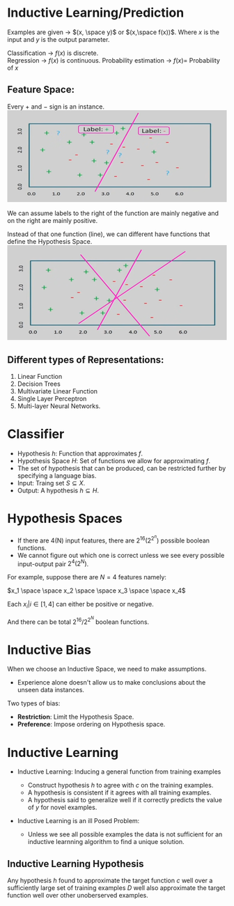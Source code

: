 # Inductive Learning/Prediction   

Examples are given $\rightarrow$ $(x, \space y)$ or $(x,\space f(x))$. Where $x$ is the input and $y$ is the output parameter.  

Classification $\rightarrow$ $f(x)$ is discrete.  
Regression $\rightarrow$ $f(x)$ is continuous.
Probability estimation $\rightarrow$ $f(x) =$ Probability of $x$

## Feature Space:  
Every $+$ and $-$ sign is an instance.   
<img src="../images/feature_space.png" />  

We can assume labels to the right of the function are mainly negative and on the right are mainly positive. 

Instead of that one function (line), we can different have functions that define the Hypothesis Space. 
![Alt text](../images/hypothesis_space.png)

## Different types of Representations:
1. Linear Function
2. Decision Trees
3. Multivariate Linear Function
4. Single Layer Perceptron
5. Multi-layer Neural Networks.

# Classifier

- Hypothesis $h$: Function that approximates $f$.
- Hypothesis Space $H$: Set of functions we allow for approximating $f$.
- The set of hypothesis that can be produced, can be restricted further by specifying a language bias.
- Input: Traing set $S\subseteq X$.
- Output: A hypothesis $h \subseteq H$.

# Hypothesis Spaces

- If there are 4(N) input features, there are $2^{16}(2^{2^n})$ possible boolean functions.
- We cannot figure out which one is correct unless we see every possible input-output pair $2^4(2^N)$.

For example, suppose there are $N=4$ features namely:

$x_1 \space \space x_2 \space \space x_3 \space \space x_4$

Each $x_i | i \in [1, 4]$ can either be positive or negative.  

And there can be total $2^{16}/2^{2^N}$ boolean functions.

# Inductive Bias
When we choose an Inductive Space, we need to make assumptions.
- Experience alone doesn't allow us to make conclusions about the unseen data instances.

Two types of bias:
- **Restriction**: Limit the Hypothesis Space.
- **Preference**: Impose ordering on Hypothesis space.

# Inductive Learning

- Inductive Learning: Inducing a general function from training examples
  - Construct hypothesis $h$ to agree with $c$ on the training examples.
  - A hypothesis is consistent if it agrees with all training examples.
  - A hypothesis said to generalize well if it correctly predicts the value of $y$ for novel examples.

- Inductive Learning is an ill Posed Problem:
    - Unless we see all possible examples the data is not sufficient for an inductive learnning algorithm to find a unique solution.

## Inductive Learning Hypothesis

Any hypothesis $h$ found to approximate the target function $c$ well over a sufficiently large set of training examples $D$ well also approximate the target function well over other unoberserved examples.